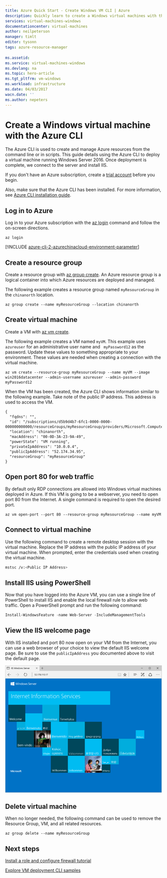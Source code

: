 ```yaml
---
title: Azure Quick Start - Create Windows VM CLI | Azure
description: Quickly learn to create a Windows virtual machines with the Azure CLI.
services: virtual-machines-windows
documentationcenter: virtual-machines
author: neilpeterson
manager: timlt
editor: tysonn
tags: azure-resource-manager

ms.assetid: 
ms.service: virtual-machines-windows
ms.devlang: na
ms.topic: hero-article
ms.tgt_pltfrm: vm-windows
ms.workload: infrastructure
ms.date: 04/03/2017
wacn.date: ''
ms.author: nepeters
---
```


# Create a Windows virtual machine with the Azure CLI

The Azure CLI is used to create and manage Azure resources from the command line or in scripts. This guide details using the Azure CLI to deploy a virtual machine running Windows Server 2016. Once deployment is complete, we connect to the server and install IIS.

If you don't have an Azure subscription, create a [trial account](https://www.azure.cn/pricing/1rmb-trial/) before you begin.

Also, make sure that the Azure CLI has been installed. For more information, see [Azure CLI installation guide](https://docs.microsoft.com/cli/azure/install-azure-cli).

## Log in to Azure 

Log in to your Azure subscription with the [az login](https://docs.microsoft.com/cli/azure/#login) command and follow the on-screen directions.

```azurecli
az login
```

[!INCLUDE [azure-cli-2-azurechinacloud-environment-parameter](../../../includes/azure-cli-2-azurechinacloud-environment-parameter.md)]

## Create a resource group

Create a resource group with [az group create](https://docs.microsoft.com/cli/azure/group#create). An Azure resource group is a logical container into which Azure resources are deployed and managed. 

The following example creates a resource group named `myResourceGroup` in the `chinanorth` location.

```azurecli
az group create --name myResourceGroup --location chinanorth
```

## Create virtual machine

Create a VM with [az vm create](https://docs.microsoft.com/cli/azure/vm#create). 

The following example creates a VM named `myVM`. This example uses `azureuser` for an administrative user name and ` myPassword12` as the password. Update these values to something appropriate to your environment. These values are needed when creating a connection with the virtual machine.

```azurecli
az vm create --resource-group myResourceGroup --name myVM --image win2016datacenter --admin-username azureuser --admin-password myPassword12
```

When the VM has been created, the Azure CLI shows information similar to the following example. Take note of the public IP address. This address is used to access the VM.

```azurecli
{
  "fqdns": "",
  "id": "/subscriptions/d5b9d4b7-6fc1-0000-0000-000000000000/resourceGroups/myResourceGroup/providers/Microsoft.Compute/virtualMachines/myVM",
  "location": "chinanorth",
  "macAddress": "00-0D-3A-23-9A-49",
  "powerState": "VM running",
  "privateIpAddress": "10.0.0.4",
  "publicIpAddress": "52.174.34.95",
  "resourceGroup": "myResourceGroup"
}
```

## Open port 80 for web traffic 

By default only RDP connections are allowed into Windows virtual machines deployed in Azure. If this VM is going to be a webserver, you need to open port 80 from the Internet.  A single command is required to open the desired port.  

 ```azurecli 
az vm open-port --port 80 --resource-group myResourceGroup --name myVM
```

## Connect to virtual machine

Use the following command to create a remote desktop session with the virtual machine. Replace the IP address with the public IP address of your virtual machine. When prompted, enter the credentials used when creating the virtual machine.

```bash 
mstsc /v:<Public IP Address>
```

## Install IIS using PowerShell

Now that you have logged into the Azure VM, you can use a single line of PowerShell to install IIS and enable the local firewall rule to allow web traffic.  Open a PowerShell prompt and run the following command:

```powershell
Install-WindowsFeature -name Web-Server -IncludeManagementTools
```

## View the IIS welcome page

With IIS installed and port 80 now open on your VM from the Internet, you can use a web browser of your choice to view the default IIS welcome page. Be sure to use the `publicIpAddress` you documented above to visit the default page. 

![IIS default site](./media/quick-create-powershell/default-iis-website.png) 
## Delete virtual machine

When no longer needed, the following command can be used to remove the Resource Group, VM, and all related resources.

```azurecli
az group delete --name myResourceGroup
```

## Next steps

[Install a role and configure firewall tutorial](hero-role.md?toc=%2fazure%2fvirtual-machines%2fwindows%2ftoc.json)

[Explore VM deployment CLI samples](cli-samples.md?toc=%2fazure%2fvirtual-machines%2fwindows%2ftoc.json)
